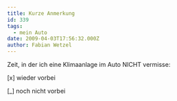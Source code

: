 ```yaml
---
title: Kurze Anmerkung
id: 339
tags:
  - mein Auto
date: 2009-04-03T17:56:32.000Z
author: Fabian Wetzel
---
```


Zeit, in der ich eine Klimaanlage im Auto NICHT vermisse:

[x] wieder vorbei

[_] noch nicht vorbei

